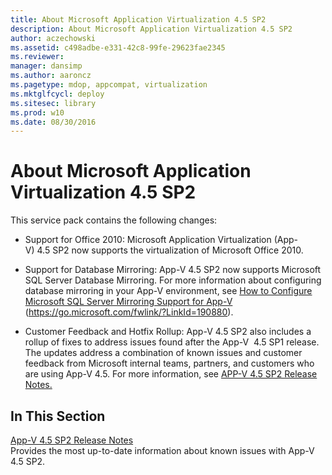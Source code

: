 ```yaml
---
title: About Microsoft Application Virtualization 4.5 SP2
description: About Microsoft Application Virtualization 4.5 SP2
author: aczechowski
ms.assetid: c498adbe-e331-42c8-99fe-29623fae2345
ms.reviewer: 
manager: dansimp
ms.author: aaroncz
ms.pagetype: mdop, appcompat, virtualization
ms.mktglfcycl: deploy
ms.sitesec: library
ms.prod: w10
ms.date: 08/30/2016
---
```



# About Microsoft Application Virtualization 4.5 SP2


This service pack contains the following changes:

-   Support for Office 2010: Microsoft Application Virtualization (App-V) 4.5 SP2 now supports the virtualization of Microsoft Office 2010. 

-   Support for Database Mirroring: App-V 4.5 SP2 now supports Microsoft SQL Server Database Mirroring. For more information about configuring database mirroring in your App-V environment, see [How to Configure Microsoft SQL Server Mirroring Support for App-V](https://go.microsoft.com/fwlink/?LinkId=190880) (https://go.microsoft.com/fwlink/?LinkId=190880).

-   Customer Feedback and Hotfix Rollup: App-V 4.5 SP2 also includes a rollup of fixes to address issues found after the App-V  4.5 SP1 release. The updates address a combination of known issues and customer feedback from Microsoft internal teams, partners, and customers who are using App-V 4.5. For more information, see [APP-V 4.5 SP2 Release Notes.](app-v-45-sp2-release-notes.md)

## In This Section

<a href="" id="app-v-4-5-sp2-release-notes"></a>[App-V 4.5 SP2 Release Notes](app-v-45-sp2-release-notes.md)  
Provides the most up-to-date information about known issues with App-V 4.5 SP2.

 